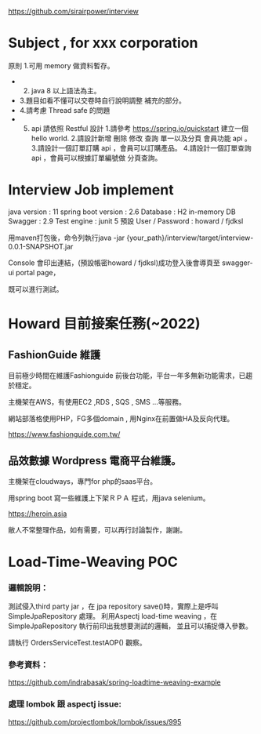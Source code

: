 https://github.com/sirairpower/interview

# Subject , for xxx corporation 
原則
1.可用 memory 做資料暫存。
* 2. java 8 以上語法為主。
* 3.題目如看不懂可以交卷時自行說明調整 補充的部分。
* 4.請考慮 Thread safe 的問題
* 5. api 請依照 Restful 設計
1.請參考 https://spring.io/quickstart 建立一個 hello world.
2.請設計新增 刪除 修改 查詢 單一以及分頁 會員功能 api 。
3.請設計一個訂單訂購 api ，會員可以訂購產品。
4.請設計一個訂單查詢 api ，會員可以根據訂單編號做 分頁查詢。


# Interview Job implement
java version : 11
spring boot version : 2.6
Database : H2 in-memory DB
Swagger : 2.9
Test engine :  junit 5
預設 User / Password : howard / fjdksl

用maven打包後，命令列執行java -jar {your_path}/interview/target/interview-0.0.1-SNAPSHOT.jar

Console 會印出連結，(預設帳密howard / fjdksl)成功登入後會導頁至 swagger-ui portal page，

既可以進行測試。

# Howard 目前接案任務(~2022)
## FashionGuide 維護

目前極少時間在維護Fashionguide 前後台功能，平台一年多無新功能需求，已趨於穩定。

主機架在AWS，有使用EC2 ,RDS , SQS , SMS ...等服務。

 網站部落格使用PHP，FG多個domain , 用Nginx在前置做HA及反向代理。

https://www.fashionguide.com.tw/

## 品效數據 Wordpress 電商平台維護。

主機架在cloudways，專門for php的saas平台。

用spring boot 寫一些維護上下架ＲＰＡ 程式，用java selenium。

https://heroin.asia

敝人不常整理作品，如有需要，可以再行討論製作，謝謝。

# Load-Time-Weaving POC
### 邏輯說明：
測試侵入third party jar ，在 jpa repository save()時，實際上是呼叫
SimpleJpaRepository 處理。
利用Aspectj load-time weaving ，在 SimpleJpaRepository 執行前印出我想要測試的邏輯，
並且可以捕捉傳入參數。

請執行 OrdersServiceTest.testAOP() 觀察。

### 參考資料：
https://github.com/indrabasak/spring-loadtime-weaving-example
### 處理 lombok 跟 aspectj issue:
https://github.com/projectlombok/lombok/issues/995




